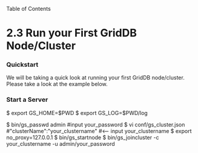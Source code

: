 Table of Contents

2.3 Run your First GridDB Node/Cluster
======================================

### Quickstart

We will be taking a quick look at running your first GridDB node/cluster. Please take a look at the example below.

### Start a Server

$ export GS_HOME=$PWD
$ export GS_LOG=$PWD/log

$ bin/gs_passwd admin
#input your_password
$ vi conf/gs_cluster.json
#"clusterName":"your\_clustername" #<-- input your\_clustername
$ export no_proxy=127.0.0.1
$ bin/gs_startnode
$ bin/gs\_joincluster -c your\_clustername -u admin/your_password
